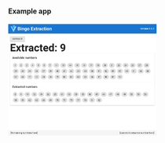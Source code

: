 #### Example app

<img alt="Example app" width="60%" src="slides/vuex/images/01-app-main.png">


<aside class="notes">
</aside>
